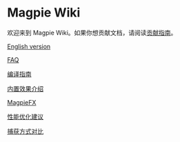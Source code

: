 # Magpie Wiki

欢迎来到 Magpie Wiki。如果你想贡献文档，请阅读[贡献指南](https://github.com/Blinue/Magpie/blob/main/CONTRIBUTING.md#%E6%88%91%E6%83%B3%E8%B4%A1%E7%8C%AE%E6%96%87%E6%A1%A3-)。

[English version](https://github.com/Blinue/Magpie/wiki/Home%20(EN))

[FAQ](https://github.com/Blinue/Magpie/wiki/FAQ)

[编译指南](https://github.com/Blinue/Magpie/wiki/编译指南)

[内置效果介绍](https://github.com/Blinue/Magpie/wiki/内置效果介绍)

[MagpieFX](https://github.com/Blinue/Magpie/wiki/MagpieFX)

[性能优化建议](https://github.com/Blinue/Magpie/wiki/性能优化建议)

[捕获方式对比](https://github.com/Blinue/Magpie/wiki/捕获方式对比)
